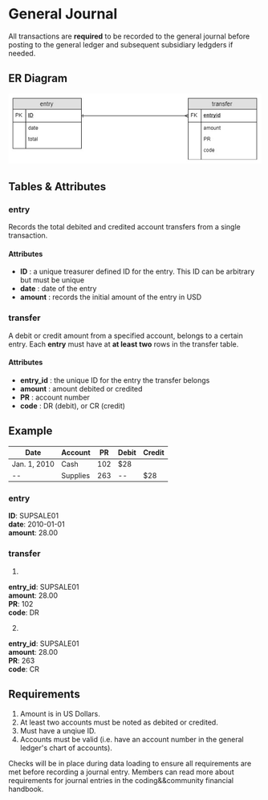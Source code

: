# General Journal

All transactions are **required** to be recorded to the general journal before posting to the general ledger and subsequent subsidiary ledgders if needed.

## ER Diagram

![General Journal ERD](/images/general-journal-erd.jpg)

## Tables & Attributes

### entry

Records the total debited and credited account transfers from a single transaction.

#### Attributes

* **ID** : a unique treasurer defined ID for the entry. This ID can be arbitrary but must be unique
* **date** : date of the entry
* **amount** : records the initial amount of the entry in USD

### transfer

A debit or credit amount from a specified account, belongs to a certain entry. Each **entry** must have at **at least two** rows in the transfer table.

#### Attributes

* **entry_id** : the unique ID for the entry the transfer belongs
* **amount** : amount debited or credited
* **PR** : account number
* **code** : DR (debit), or CR (credit)

## Example

Date | Account | PR | Debit | Credit |
---- | ------- | -- | ----- | ------ |
Jan. 1, 2010 | Cash | 102 | $28| 
 -- | Supplies | 263 | --  | $28

### entry

**ID**: SUPSALE01 <br>
**date**: 2010-01-01 <br>
**amount**: 28.00 <br>

### transfer

1. 
  **entry_id**: SUPSALE01 <br>
  **amount**: 28.00 <br>
  **PR**: 102 <br>
  **code**: DR <br>
  
 2. 
  **entry_id**: SUPSALE01 <br>
  **amount**: 28.00 <br>
  **PR**: 263 <br>
  **code**: CR <br>
 
## Requirements

1. Amount is in US Dollars.
2. At least two accounts must be noted as debited or credited.
3. Must have a unqiue ID.
4. Accounts must be valid (i.e. have an account number in the general ledger's chart of accounts).

Checks will be in place during data loading to ensure all requirements are met before recording a journal entry. Members can read more about requirements for journal entries in the coding&&community financial handbook.

